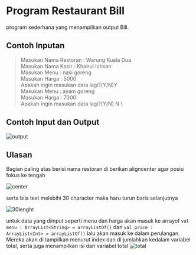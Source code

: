 # Program Restaurant Bill
program sederhana yang menampilkan output Bill.

## Contoh Inputan
> Masukan Nama Restoran : Warung Kuala Dua\
  Masukan Nama Kasir : Khairul Ichsan\
  Masukan Menu : nasi goreng \
  Masukan Harga : 5000 \
  Apakah ingin masukan data lagi?(Y/N)Y  \
  Masukan Menu : ayam goreng \
  Masukan Harga : 7000 \
  Apakah ingin masukan data lagi?(Y/N) N \
  
  ## Contoh Input dan Output
  ![output](https://user-images.githubusercontent.com/42132876/112406488-da063880-8d46-11eb-8865-e4e56b9ecd8c.png)
  
   ## Ulasan
   Bagian paling atas berisi nama restoran di berikan aligncenter agar posisi fokus ke tengah
   
   ![center](https://user-images.githubusercontent.com/42132876/112419892-ca92e980-8d5e-11eb-973a-d6cef6e0f908.png)
   

   serta bila text melebihi 30 character maka haru turun baris selanjutnya
   
   ![30lenght](https://user-images.githubusercontent.com/42132876/112420005-0168ff80-8d5f-11eb-8e1e-c5f847c6761c.png)
   
   untuk data yang diinput seperti menu dan harga akan masuk ke arrayof ```val menu : ArrayList<String> = arrayListOf()``` dan
    ```val price : ArrayList<Int> = arrayListOf()``` lalu akan masuk ke dalam perulangan. Mereka akan di tampilkan menurut index dan di jumlahkan kedalam variabel total, serta juga menampilkan isi dari variabel total
    ![total](https://user-images.githubusercontent.com/42132876/112421116-10e94800-8d61-11eb-93e1-2951df47edac.png)
